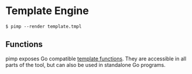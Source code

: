 # Template Engine

```text
$ pimp --render template.tmpl
```

## Functions

pimp exposes Go compatible [template functions](https://pkg.go.dev/github.com/aymericbeaumet/pimp/pkg/funcs). They are accessible in all parts of the tool, but can also be used in standalone Go programs.

